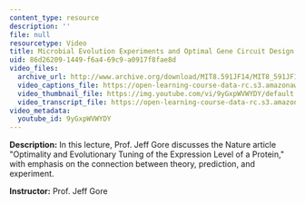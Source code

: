 ```yaml
---
content_type: resource
description: ''
file: null
resourcetype: Video
title: Microbial Evolution Experiments and Optimal Gene Circuit Design
uid: 86d26209-1449-f6a4-69c9-a0917f8fae8d
video_files:
  archive_url: http://www.archive.org/download/MIT8.591JF14/MIT8_591JF14_lec14_300k.mp4
  video_captions_file: https://open-learning-course-data-rc.s3.amazonaws.com/8-591j-systems-biology-fall-2014/ec42f5deac555a29bd4822e917ca701d_9yGxpWVWYDY.vtt
  video_thumbnail_file: https://img.youtube.com/vi/9yGxpWVWYDY/default.jpg
  video_transcript_file: https://open-learning-course-data-rc.s3.amazonaws.com/8-591j-systems-biology-fall-2014/9c7db76bcc1106ddd7bd6ac361dea3f5_9yGxpWVWYDY.pdf
video_metadata:
  youtube_id: 9yGxpWVWYDY
---
```


**Description:** In this lecture, Prof. Jeff Gore discusses the Nature article "Optimality and Evolutionary Tuning of the Expression Level of a Protein," with emphasis on the connection between theory, prediction, and experiment.

**Instructor:** Prof. Jeff Gore